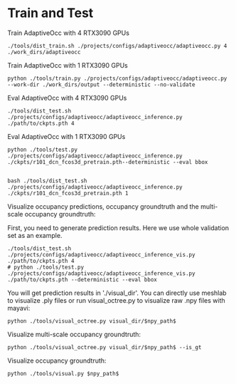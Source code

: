 # Train and Test

Train AdaptiveOcc with 4 RTX3090 GPUs

```
./tools/dist_train.sh ./projects/configs/adaptiveocc/adaptiveocc.py 4  ./work_dirs/adaptiveocc
```

Train AdaptiveOcc with 1 RTX3090 GPUs

```
python ./tools/train.py ./projects/configs/adaptiveocc/adaptiveocc.py --work-dir ./work_dirs/output --deterministic --no-validate
```

Eval AdaptiveOcc with 4 RTX3090 GPUs

```
./tools/dist_test.sh ./projects/configs/adaptiveocc/adaptiveocc_inference.py ./path/to/ckpts.pth 4
```

Eval AdaptiveOcc with 1 RTX3090 GPUs

```
python ./tools/test.py ./projects/configs/adaptiveocc/adaptiveocc_inference.py ./ckpts/r101_dcn_fcos3d_pretrain.pth--deterministic --eval bbox


bash ./tools/dist_test.sh ./projects/configs/adaptiveocc/adaptiveocc_inference.py ./ckpts/r101_dcn_fcos3d_pretrain.pth 1
```

Visualize occupancy predictions, occupancy groundtruth and the multi-scale occupancy groundtruth:

First, you need to generate prediction results. Here we use whole validation set as an example.

```
./tools/dist_test.sh ./projects/configs/adaptiveocc/adaptiveocc_inference_vis.py ./path/to/ckpts.pth 4
# python ./tools/test.py ./projects/configs/adaptiveocc/adaptiveocc_inference_vis.py ./path/to/ckpts.pth --deterministic --eval bbox
```

You will get prediction results in './visual_dir'. You can directly use meshlab to visualize .ply files or run visual_octree.py to visualize raw .npy files with mayavi:

```
python ./tools/visual_octree.py visual_dir/$npy_path$
```

Visualize multi-scale occupancy groundtruth:

```
python ./tools/visual_octree.py visual_dir/$npy_path$ --is_gt
```

Visualize occupancy groundtruth:

```
python ./tools/visual.py $npy_path$
```
